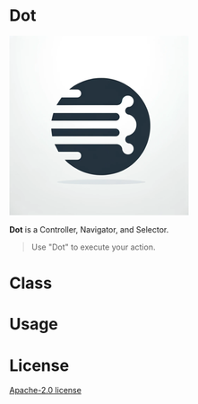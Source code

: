# Dot

![logo](./assets/s_logo.png)

**Dot** is a Controller, Navigator, and Selector.

> Use "Dot" to execute your action.


# Class

# Usage

# License

[Apache-2.0 license](./LICENSE)
